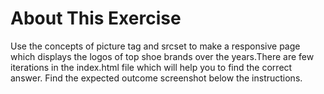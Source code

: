 # About This Exercise
Use the concepts of picture tag and srcset to make a responsive page which displays the logos of top shoe brands over the years.There are few iterations in the index.html file which will help you to find the correct answer. Find the expected outcome screenshot below the instructions.
